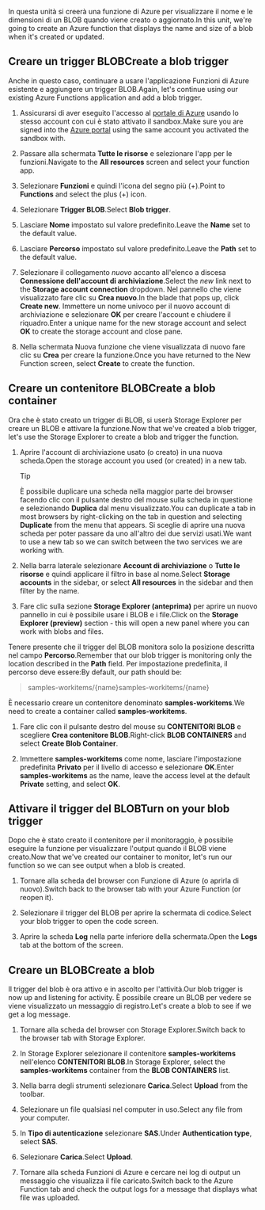 <span data-ttu-id="5325f-101">In questa unità si creerà una funzione di Azure per visualizzare il nome e le dimensioni di un BLOB quando viene creato o aggiornato.</span><span class="sxs-lookup"><span data-stu-id="5325f-101">In this unit, we're going to create an Azure function that displays the name and size of a blob when it's created or updated.</span></span>

## <a name="create-a-blob-trigger"></a><span data-ttu-id="5325f-102">Creare un trigger BLOB</span><span class="sxs-lookup"><span data-stu-id="5325f-102">Create a blob trigger</span></span>

<span data-ttu-id="5325f-103">Anche in questo caso, continuare a usare l'applicazione Funzioni di Azure esistente e aggiungere un trigger BLOB.</span><span class="sxs-lookup"><span data-stu-id="5325f-103">Again, let's continue using our existing Azure Functions application and add a blob trigger.</span></span>

1. <span data-ttu-id="5325f-104">Assicurarsi di aver eseguito l'accesso al [portale di Azure](https://portal.azure.com/learn.docs.microsoft.com?azure-portal=true) usando lo stesso account con cui è stato attivato il sandbox.</span><span class="sxs-lookup"><span data-stu-id="5325f-104">Make sure you are signed into the [Azure portal](https://portal.azure.com/learn.docs.microsoft.com?azure-portal=true) using the same account you activated the sandbox with.</span></span>

1. <span data-ttu-id="5325f-105">Passare alla schermata **Tutte le risorse** e selezionare l'app per le funzioni.</span><span class="sxs-lookup"><span data-stu-id="5325f-105">Navigate to the **All resources** screen and select your function app.</span></span>

1. <span data-ttu-id="5325f-106">Selezionare **Funzioni** e quindi l'icona del segno più (+).</span><span class="sxs-lookup"><span data-stu-id="5325f-106">Point to **Functions** and select the plus (+) icon.</span></span>

1. <span data-ttu-id="5325f-107">Selezionare **Trigger BLOB**.</span><span class="sxs-lookup"><span data-stu-id="5325f-107">Select **Blob trigger**.</span></span>

1. <span data-ttu-id="5325f-108">Lasciare **Nome** impostato sul valore predefinito.</span><span class="sxs-lookup"><span data-stu-id="5325f-108">Leave the **Name** set to the default value.</span></span>

1. <span data-ttu-id="5325f-109">Lasciare **Percorso** impostato sul valore predefinito.</span><span class="sxs-lookup"><span data-stu-id="5325f-109">Leave the **Path** set to the default value.</span></span>

1. <span data-ttu-id="5325f-110">Selezionare il collegamento _nuovo_ accanto all'elenco a discesa **Connessione dell'account di archiviazione**.</span><span class="sxs-lookup"><span data-stu-id="5325f-110">Select the _new_ link next to the **Storage account connection** dropdown.</span></span> <span data-ttu-id="5325f-111">Nel pannello che viene visualizzato fare clic su **Crea nuovo**.</span><span class="sxs-lookup"><span data-stu-id="5325f-111">In the blade that pops up, click **Create new**.</span></span> <span data-ttu-id="5325f-112">Immettere un nome univoco per il nuovo account di archiviazione e selezionare **OK** per creare l'account e chiudere il riquadro.</span><span class="sxs-lookup"><span data-stu-id="5325f-112">Enter a unique name for the new storage account and select **OK** to create the storage account and close pane.</span></span>

1. <span data-ttu-id="5325f-113">Nella schermata Nuova funzione che viene visualizzata di nuovo fare clic su **Crea** per creare la funzione.</span><span class="sxs-lookup"><span data-stu-id="5325f-113">Once you have returned to the New Function screen, select **Create** to create the function.</span></span>

## <a name="create-a-blob-container"></a><span data-ttu-id="5325f-114">Creare un contenitore BLOB</span><span class="sxs-lookup"><span data-stu-id="5325f-114">Create a blob container</span></span>

<span data-ttu-id="5325f-115">Ora che è stato creato un trigger di BLOB, si userà Storage Explorer per creare un BLOB e attivare la funzione.</span><span class="sxs-lookup"><span data-stu-id="5325f-115">Now that we've created a blob trigger, let's use the Storage Explorer to create a blob and trigger the function.</span></span>

1. <span data-ttu-id="5325f-116">Aprire l'account di archiviazione usato (o creato) in una nuova scheda.</span><span class="sxs-lookup"><span data-stu-id="5325f-116">Open the storage account you used (or created) in a new tab.</span></span>

    > [!TIP]
    > <span data-ttu-id="5325f-117">È possibile duplicare una scheda nella maggior parte dei browser facendo clic con il pulsante destro del mouse sulla scheda in questione e selezionando **Duplica** dal menu visualizzato.</span><span class="sxs-lookup"><span data-stu-id="5325f-117">You can duplicate a tab in most browsers by right-clicking on the tab in question and selecting **Duplicate** from the menu that appears.</span></span> <span data-ttu-id="5325f-118">Si sceglie di aprire una nuova scheda per poter passare da uno all'altro dei due servizi usati.</span><span class="sxs-lookup"><span data-stu-id="5325f-118">We want to use a new tab so we can switch between the two services we are working with.</span></span>

1. <span data-ttu-id="5325f-119">Nella barra laterale selezionare **Account di archiviazione** o **Tutte le risorse** e quindi applicare il filtro in base al nome.</span><span class="sxs-lookup"><span data-stu-id="5325f-119">Select **Storage accounts** in the sidebar, or select **All resources** in the sidebar and then filter by the name.</span></span>

1. <span data-ttu-id="5325f-120">Fare clic sulla sezione **Storage Explorer (anteprima)** per aprire un nuovo pannello in cui è possibile usare i BLOB e i file.</span><span class="sxs-lookup"><span data-stu-id="5325f-120">Click on the **Storage Explorer (preview)** section - this will open a new panel where you can work with blobs and files.</span></span>

<span data-ttu-id="5325f-121">Tenere presente che il trigger del BLOB monitora solo la posizione descritta nel campo **Percorso**.</span><span class="sxs-lookup"><span data-stu-id="5325f-121">Remember that our blob trigger is monitoring only the location described in the **Path** field.</span></span> <span data-ttu-id="5325f-122">Per impostazione predefinita, il percorso deve essere:</span><span class="sxs-lookup"><span data-stu-id="5325f-122">By default, our path should be:</span></span>

> <span data-ttu-id="5325f-123">samples-workitems/{name}</span><span class="sxs-lookup"><span data-stu-id="5325f-123">samples-workitems/{name}</span></span>

<span data-ttu-id="5325f-124">È necessario creare un contenitore denominato **samples-workitems**.</span><span class="sxs-lookup"><span data-stu-id="5325f-124">We need to create a container called **samples-workitems**.</span></span>

1. <span data-ttu-id="5325f-125">Fare clic con il pulsante destro del mouse su **CONTENITORI BLOB** e scegliere **Crea contenitore BLOB**.</span><span class="sxs-lookup"><span data-stu-id="5325f-125">Right-click **BLOB CONTAINERS** and select **Create Blob Container**.</span></span>

1. <span data-ttu-id="5325f-126">Immettere **samples-workitems** come nome, lasciare l'impostazione predefinita **Privato** per il livello di accesso e selezionare **OK**.</span><span class="sxs-lookup"><span data-stu-id="5325f-126">Enter **samples-workitems** as the name, leave the access level at the default **Private** setting, and select **OK**.</span></span>

## <a name="turn-on-your-blob-trigger"></a><span data-ttu-id="5325f-127">Attivare il trigger del BLOB</span><span class="sxs-lookup"><span data-stu-id="5325f-127">Turn on your blob trigger</span></span>

<span data-ttu-id="5325f-128">Dopo che è stato creato il contenitore per il monitoraggio, è possibile eseguire la funzione per visualizzare l'output quando il BLOB viene creato.</span><span class="sxs-lookup"><span data-stu-id="5325f-128">Now that we've created our container to monitor, let's run our function so we can see output when a blob is created.</span></span>

1. <span data-ttu-id="5325f-129">Tornare alla scheda del browser con Funzione di Azure (o aprirla di nuovo).</span><span class="sxs-lookup"><span data-stu-id="5325f-129">Switch back to the browser tab with your Azure Function (or reopen it).</span></span>

1. <span data-ttu-id="5325f-130">Selezionare il trigger del BLOB per aprire la schermata di codice.</span><span class="sxs-lookup"><span data-stu-id="5325f-130">Select your blob trigger to open the code screen.</span></span>

1. <span data-ttu-id="5325f-131">Aprire la scheda **Log** nella parte inferiore della schermata.</span><span class="sxs-lookup"><span data-stu-id="5325f-131">Open the **Logs** tab at the bottom of the screen.</span></span>

## <a name="create-a-blob"></a><span data-ttu-id="5325f-132">Creare un BLOB</span><span class="sxs-lookup"><span data-stu-id="5325f-132">Create a blob</span></span>

<span data-ttu-id="5325f-133">Il trigger del blob è ora attivo e in ascolto per l'attività.</span><span class="sxs-lookup"><span data-stu-id="5325f-133">Our blob trigger is now up and listening for activity.</span></span> <span data-ttu-id="5325f-134">È possibile creare un BLOB per vedere se viene visualizzato un messaggio di registro.</span><span class="sxs-lookup"><span data-stu-id="5325f-134">Let's create a blob to see if we get a log message.</span></span>

1. <span data-ttu-id="5325f-135">Tornare alla scheda del browser con Storage Explorer.</span><span class="sxs-lookup"><span data-stu-id="5325f-135">Switch back to the browser tab with Storage Explorer.</span></span>

1. <span data-ttu-id="5325f-136">In Storage Explorer selezionare il contenitore **samples-workitems** nell'elenco **CONTENITORI BLOB**.</span><span class="sxs-lookup"><span data-stu-id="5325f-136">In Storage Explorer, select the **samples-workitems** container from the **BLOB CONTAINERS** list.</span></span>

1. <span data-ttu-id="5325f-137">Nella barra degli strumenti selezionare **Carica**.</span><span class="sxs-lookup"><span data-stu-id="5325f-137">Select **Upload** from the toolbar.</span></span>

1. <span data-ttu-id="5325f-138">Selezionare un file qualsiasi nel computer in uso.</span><span class="sxs-lookup"><span data-stu-id="5325f-138">Select any file from your computer.</span></span>

1. <span data-ttu-id="5325f-139">In **Tipo di autenticazione** selezionare **SAS**.</span><span class="sxs-lookup"><span data-stu-id="5325f-139">Under **Authentication type**, select **SAS**.</span></span>

1. <span data-ttu-id="5325f-140">Selezionare **Carica**.</span><span class="sxs-lookup"><span data-stu-id="5325f-140">Select **Upload**.</span></span>

1. <span data-ttu-id="5325f-141">Tornare alla scheda Funzioni di Azure e cercare nei log di output un messaggio che visualizza il file caricato.</span><span class="sxs-lookup"><span data-stu-id="5325f-141">Switch back to the Azure Function tab and check the output logs for a message that displays what file was uploaded.</span></span>